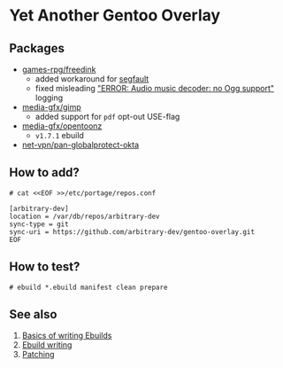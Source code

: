 # Yet Another Gentoo Overlay

## Packages

- [games-rpg/freedink](https://www.gnu.org/software/freedink)
  - added workaround for [segfault](https://bugs.launchpad.net/ubuntu/+source/freedink/+bug/2009960)
  - fixed misleading ["ERROR: Audio music decoder: no Ogg support"](https://bugzilla.redhat.com/show_bug.cgi?id=1782557) logging
- [media-gfx/gimp](https://gimp.org)
  - added support for `pdf` opt-out USE-flag
- [media-gfx/opentoonz](https://github.com/opentoonz/opentoonz)
  - `v1.7.1` ebuild
- [net-vpn/pan-globalprotect-okta](https://github.com/arthepsy/pan-globalprotect-okta)

## How to add?

```
# cat <<EOF >>/etc/portage/repos.conf

[arbitrary-dev]
location = /var/db/repos/arbitrary-dev
sync-type = git
sync-uri = https://github.com/arbitrary-dev/gentoo-overlay.git
EOF
```

## How to test?

```
# ebuild *.ebuild manifest clean prepare
```

## See also

1. [Basics of writing Ebuilds](https://wiki.gentoo.org/wiki/Basic_guide_to_write_Gentoo_Ebuilds)
1. [Ebuild writing](https://devmanual.gentoo.org/ebuild-writing)
1. [Patching](https://wiki.gentoo.org/wiki/Patches)
